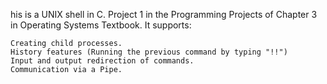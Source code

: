 his is a UNIX shell in C. Project 1 in the Programming Projects of Chapter 3 in Operating Systems Textbook. It supports:

    Creating child processes.
    History features (Running the previous command by typing "!!")
    Input and output redirection of commands.
    Communication via a Pipe. 
